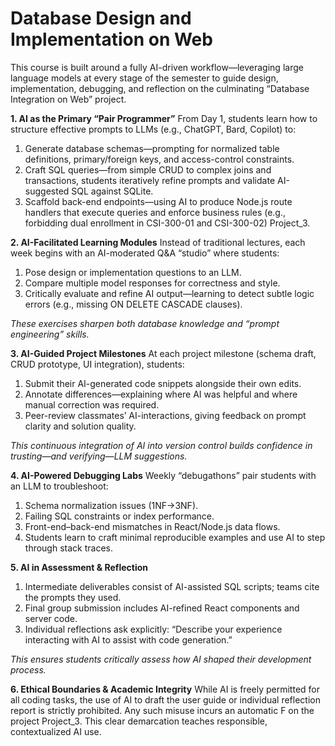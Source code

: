 # Database Design and Implementation on Web 
This course is built around a fully AI-driven workflow—leveraging large language models at every stage of the semester to guide design, implementation, debugging, and reflection on the culminating “Database Integration on Web” project.

**1. AI as the Primary “Pair Programmer”**
From Day 1, students learn how to structure effective prompts to LLMs (e.g., ChatGPT, Bard, Copilot) to:
1. Generate database schemas—prompting for normalized table definitions, primary/foreign keys, and access-control constraints.
2. Craft SQL queries—from simple CRUD to complex joins and transactions, students iteratively refine prompts and validate AI-suggested SQL against SQLite.
3. Scaffold back-end endpoints—using AI to produce Node.js route handlers that execute queries and enforce business rules (e.g., forbidding dual enrollment in CSI-300-01 and CSI-300-02) Project_3.

**2. AI-Facilitated Learning Modules**
Instead of traditional lectures, each week begins with an AI-moderated Q&A “studio” where students:
1. Pose design or implementation questions to an LLM.
2. Compare multiple model responses for correctness and style.
3. Critically evaluate and refine AI output—learning to detect subtle logic errors (e.g., missing ON DELETE CASCADE clauses).

*These exercises sharpen both database knowledge and “prompt engineering” skills.*

**3. AI-Guided Project Milestones**
At each project milestone (schema draft, CRUD prototype, UI integration), students:
1. Submit their AI-generated code snippets alongside their own edits.
2. Annotate differences—explaining where AI was helpful and where manual correction was required.
3. Peer-review classmates’ AI-interactions, giving feedback on prompt clarity and solution quality.

*This continuous integration of AI into version control builds confidence in trusting—and verifying—LLM suggestions.*

**4. AI-Powered Debugging Labs**
Weekly “debugathons” pair students with an LLM to troubleshoot:
1. Schema normalization issues (1NF→3NF).
2. Failing SQL constraints or index performance.
3. Front-end–back-end mismatches in React/Node.js data flows.
4. Students learn to craft minimal reproducible examples and use AI to step through stack traces.

**5. AI in Assessment & Reflection**
1. Intermediate deliverables consist of AI-assisted SQL scripts; teams cite the prompts they used.
2. Final group submission includes AI-refined React components and server code.
3. Individual reflections ask explicitly: “Describe your experience interacting with AI to assist with code generation.”

*This ensures students critically assess how AI shaped their development process.*

**6. Ethical Boundaries & Academic Integrity**
While AI is freely permitted for all coding tasks, the use of AI to draft the user guide or individual reflection report is strictly prohibited. Any such misuse incurs an automatic F on the project Project_3. This clear demarcation teaches responsible, contextualized AI use.
